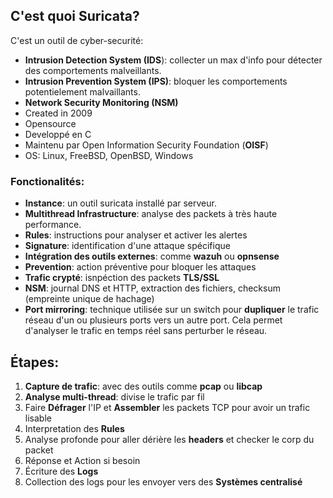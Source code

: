 ## C'est quoi Suricata?

C'est un outil de cyber-securité:
- **Intrusion Detection System (IDS**): collecter un max d'info pour détecter des comportements malveillants.
- **Intrusion Prevention System (IPS)**: bloquer les comportements potentielement malvaillants.
- **Network Security Monitoring (NSM)** 
- Created in 2009
- Opensource
- Developpé en C
- Maintenu par Open Information Security Foundation (**OISF**)
- OS: Linux, FreeBSD, OpenBSD, Windows 

### Fonctionalités:

- **Instance**: un outil suricata installé par serveur.
- **Multithread Infrastructure**: analyse des packets à très haute performance.
- **Rules**: instructions pour analyser et activer les alertes
- **Signature**: identification d'une attaque spécifique
- **Intégration des outils externes**: comme **wazuh** ou **opnsense**
- **Prevention**: action préventive pour bloquer les attaques
- **Trafic crypté**: isnpéction des packets **TLS/SSL**
- **NSM**: journal DNS et HTTP, extraction des fichiers, checksum (empreinte unique de hachage)
- **Port mirroring**: technique utilisée sur un switch pour **dupliquer** le trafic réseau d'un ou plusieurs ports vers un autre port. Cela permet d'analyser le trafic en temps réel sans perturber le réseau.


## Étapes:

1) **Capture de trafic**: avec des outils comme **pcap** ou **libcap**
2) **Analyse multi-thread**: divise le trafic par fil
3) Faire **Défrager** l'IP et **Assembler** les packets TCP pour avoir un trafic lisable
4) Interpretation des **Rules**
5) Analyse profonde pour aller dérière les **headers** et checker le corp du packet
6) Réponse et Action si besoin
7) Écriture des **Logs**
8) Collection des logs pour les envoyer vers des **Systèmes centralisé**

 